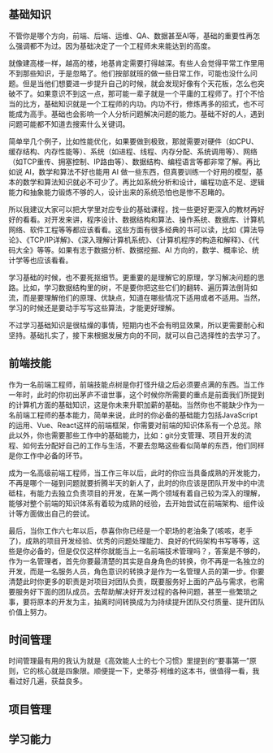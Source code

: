 ## 基础知识

不管你是哪个方向，前端、后端、运维、QA、数据甚至AI等，基础的重要性再怎么强调都不为过。因为基础决定了一个工程师未来能达到的高度。

就像建高楼一样，越高的楼，地基肯定需要打得越深。有些人会觉得平常工作里用不到那些知识，于是忽略了。他们按部就班的做一些日常工作，可能也没什么问题。但是当他们想要进一步提升自己的时候，就会发现好像有个天花板，怎么也突破不了。如果意识不到这一点，那可能一辈子就是一个平庸的工程师了。打个不恰当的比方，基础知识就是一个工程师的内功。内功不行，修炼再多的招式，也不可能成为高手。基础也会影响一个人分析问题解决问题的能力。基础不好的人，遇到问题可能都不知道去搜索什么关键词。

简单举几个例子，比如性能优化，如果要做到极致，那就需要对硬件（如CPU、缓存结构、内存性能等）、系统（如进程、线程、内存分配、系统调用等）、网络（如TCP重传、拥塞控制、IP路由等）、数据结构、编程语言等都非常了解。再比如说 AI，数学和算法不好也能用 AI 做一些东西，但真要训练一个好用的模型，基本的数学和算法知识就必不可少了。再比如系统分析和设计，编程功底不足、逻辑能力和抽象能力锻炼不够的人，设计出来的系统恐怕也是惨不忍睹的。

所以我建议大家可以把大学里对应专业的基础课程，找一些更好更深入的教材再好好的看看。对开发来讲，程序设计、数据结构和算法、操作系统、数据库、计算机网络、软件工程等等都应该看看。这些方面有很多经典的书可以读，比如《算法导论》、《TCP/IP详解》、《深入理解计算机系统》、《计算机程序的构造和解释》、《代码大全》等等。如果有志于数据分析、数据挖掘、AI 方向的，数学、概率论、统计学等也应该看看。

学习基础的时候，也不要死抠细节。更重要的是理解它的原理，学习解决问题的思路。比如，学习数据结构里的树，不是要你把这些它们的翻转、遍历算法倒背如流，而是要理解他们的原理、优缺点，知道在哪些情况下适用或者不适用。当然，学习的时候还是要动手写写这些算法，才能更好理解。

不过学习基础知识是很枯燥的事情，短期内也不会有明显效果，所以更需要耐心和坚持。基础扎实了，接下来根据发展方向的不同，就可以自己选择性的去学习了。

## 前端技能

作为一名前端工程师，前端技能点树是你打怪升级之后必须要点满的东西。当工作一年时，此时的你初出茅庐不谙世事，这个时候你所需要的重点是前面我们所提到的计算机方面的基础知识，这是你未来升职加薪的基础。当然你也不能缺少作为一名前端工程师的基本能力，简单来说，此时的你必备的基础能力包括JavaScript的运用、Vue、React这样的前端框架，你需要对前端的知识体系有一个总览。除此以外，你也需要那些工作中的基础能力，比如：git分支管理、项目开发的流程、如何去分配好自己的工作与生活，不要去忽略这些看似简单的东西，他们同样是你工作中必备的环节。  

成为一名高级前端工程师，当工作三年以后，此时的你应当具备成熟的开发能力，不再是哪个一碰到问题就要折腾半天的新人了，此时的你应该是团队开发中的中流砥柱，有能力去独立负责项目的开发，在某一两个领域有着自己较为深入的理解，能够对整个前端的知识体系有着较为成熟的经验，去开始尝试在前端架构、组件设计等方面做出自己的尝试。  

最后，当你工作六七年以后，恭喜你你已经是一个职场的老油条了(咳咳，老手了)，成熟的项目开发经验、优秀的问题处理能力、良好的代码架构书写等等，这些是你必备的，但是仅仅这样你就能当上一名前端技术管理吗？，答案是不够的，作为一名管理者，首先你要最清楚的其实是自身角色的转换，你不再是一名独立的开发，而是一名服务人员，角色意识的转换才是作为一名管理人员的第一步。你要清楚此时你更多的职责是对项目对团队负责，既要服务好上面的产品与需求，也需要服务好下面的团队成员。去帮助解决好开发过程的各种问题，甚至一些繁琐之事，要将原本的开发为主，抽离时间转换成为为持续提升团队交付质量、提升团队价值上努力。

## 时间管理

时间管理最有用的我认为就是《高效能人士的七个习惯》里提到的“要事第一”原则，它的核心就是四象限。顺便提一下，史蒂芬·柯维的这本书，很值得一看，我看过好几遍，获益良多。 

## 项目管理

## 学习能力
